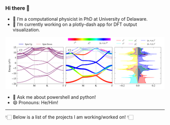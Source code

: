 ### Hi there 👋

- 🔭 I’m a computational physicist in PhD at University of Delaware. 
- 🌱 I’m currently working on a plotly-dash app for DFT output visualization. 

![picture](pivotpy.png)

- 💬 Ask me about powershell and python! 
- 😄 Pronouns: He/Him! 

----
👇🏻 Below is a list of the projects I am working/worked on! 👇🏻 
